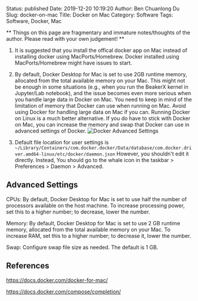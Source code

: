 Status: published
Date: 2019-12-20 10:19:20
Author: Ben Chuanlong Du
Slug: docker-on-mac
Title: Docker on Mac
Category: Software
Tags: Software, Docker, Mac

**
Things on this page are
fragmentary and immature notes/thoughts of the author.
Please read with your own judgement!
**


1. It is suggested that you install the offical docker app on Mac
    instead of installing docker using MacPorts/Homebrew.
    Docker installed using MacPorts/Homebrew might have issues to start. 

2. By default, 
    Docker Desktop for Mac is set to use 2GB runtime memory, 
    allocated from the total available memory on your Mac.
    This might not be enough in some situations (e.g., when you run the BeakerX kernel in Jupyter/Lab notebook),
    and the issue becomes even more serious when you handle large data in Docker on Mac.
    You need to keep in mind of the limitation of memory that Docker can use when running on Mac.
    Avoid using Docker for handling large data on Mac if you can.
    Running Docker on Linux is a much better alternative.
    If you do have to stick with Docker on Mac,
    you can increase the memory and swap that Docker can use in advanced settings of Docker.
    ![Docker Advanced Settings](https://user-images.githubusercontent.com/824507/71281147-0b0ce780-2312-11ea-87cd-349ab77d5479.png)

3. Default file location for user settings is
    `~/Library/Containers/com.docker.docker/Data/database/com.docker.driver.amd64-linux/etc/docker/daemon.json`
    However,
    you shouldn't edit it directly. 
    Instead, 
    You should go to the whale icon in the taskbar > Preferences > Daemon > Advanced.


## Advanced Settings

CPUs: By default, 
Docker Desktop for Mac is set to use half the number of processors available on the host machine. 
To increase processing power, set this to a higher number; to decrease, lower the number.

Memory: By default, 
Docker Desktop for Mac is set to use 2 GB runtime memory, 
allocated from the total available memory on your Mac. 
To increase RAM, set this to a higher number; to decrease it, lower the number.

Swap: Configure swap file size as needed. The default is 1 GB.

## References

https://docs.docker.com/docker-for-mac/

https://docs.docker.com/compose/completion/

